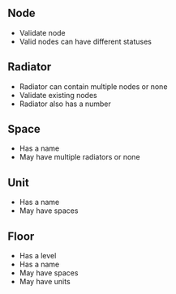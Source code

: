 ## Node

- Validate node
- Valid nodes can have different statuses

## Radiator

- Radiator can contain multiple nodes or none
- Validate existing nodes
- Radiator also has a number

## Space

- Has a name
- May have multiple radiators or none

## Unit

- Has a name
- May have spaces

## Floor

- Has a level
- Has a name
- May have spaces
- May have units

